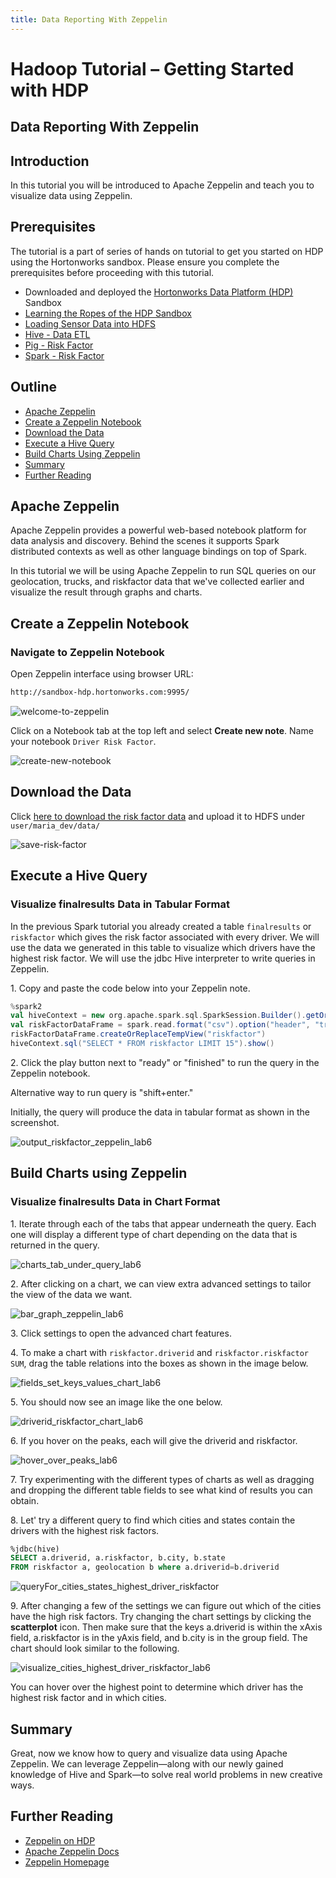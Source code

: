 ```yaml
---
title: Data Reporting With Zeppelin
---
```


# Hadoop Tutorial – Getting Started with HDP

## Data Reporting With Zeppelin

## Introduction

In this tutorial you will be introduced to Apache Zeppelin and teach you to visualize data using Zeppelin.

## Prerequisites

The tutorial is a part of series of hands on tutorial to get you started on HDP using the Hortonworks sandbox. Please ensure you complete the prerequisites before proceeding with this tutorial.

- Downloaded and deployed the [Hortonworks Data Platform (HDP)](https://hortonworks.com/downloads/#sandbox) Sandbox
- [Learning the Ropes of the HDP Sandbox](https://hortonworks.com/tutorial/learning-the-ropes-of-the-hortonworks-sandbox/)
- [Loading Sensor Data into HDFS](https://hortonworks.com/tutorial/hadoop-tutorial-getting-started-with-hdp/section/2/)
- [Hive - Data ETL](https://hortonworks.com/tutorial/hadoop-tutorial-getting-started-with-hdp/section/3/)
- [Pig - Risk Factor](https://hortonworks.com/tutorial/hadoop-tutorial-getting-started-with-hdp/section/4/)
- [Spark - Risk Factor](https://hortonworks.com/tutorial/hadoop-tutorial-getting-started-with-hdp/section/5/)

## Outline

- [Apache Zeppelin](#apache-zeppelin)
- [Create a Zeppelin Notebook](#create-a-zeppelin-notebook)
- [Download the Data](#download-the-data)
- [Execute a Hive Query](#execute-a-hive-query)
- [Build Charts Using Zeppelin](#build-charts-using-zeppelin)
- [Summary](#summary)
- [Further Reading](#further-reading)

## Apache Zeppelin

Apache Zeppelin provides a powerful web-based notebook platform for data analysis and discovery.
Behind the scenes it supports Spark distributed contexts as well as other language bindings on top of Spark.

In this tutorial we will be using Apache Zeppelin to run SQL queries on our geolocation, trucks, and
riskfactor data that we've collected earlier and visualize the result through graphs and charts.

## Create a Zeppelin Notebook

### Navigate to Zeppelin Notebook

Open Zeppelin interface using browser URL:

~~~bash
http://sandbox-hdp.hortonworks.com:9995/
~~~

![welcome-to-zeppelin](assets/welcome-to-zeppelin.jpg)

Click on a Notebook tab at the top left and select **Create new note**. Name your notebook `Driver Risk Factor`.

![create-new-notebook](assets/create-new-notebook.jpg)

## Download the Data

Click [here to download the risk factor data](tbd) and upload it to HDFS under `user/maria_dev/data/`

![save-risk-factor](assets/save-risk-factor.jpg)

## Execute a Hive Query

### Visualize finalresults Data in Tabular Format

In the previous Spark tutorial you already created a table `finalresults` or `riskfactor` which gives the risk factor associated with every driver. We will use the data we generated in this table to visualize which drivers have the highest risk factor. We will use the jdbc Hive interpreter to write queries in Zeppelin.

1\. Copy and paste the code below into your Zeppelin note.

~~~scala
%spark2
val hiveContext = new org.apache.spark.sql.SparkSession.Builder().getOrCreate()
val riskFactorDataFrame = spark.read.format("csv").option("header", "true").load("hdfs:///user/maria_dev/data/riskfactor.csv")
riskFactorDataFrame.createOrReplaceTempView("riskfactor")
hiveContext.sql("SELECT * FROM riskfactor LIMIT 15").show()
~~~

2\. Click the play button next to "ready" or "finished" to run the query in the Zeppelin notebook.

Alternative way to run query is "shift+enter."

Initially, the query will produce the data in tabular format as shown in the screenshot.

![output_riskfactor_zeppelin_lab6](assets/output_riskfactor_zeppelin_lab6.png)

## Build Charts using Zeppelin

### Visualize finalresults Data in Chart Format

1\. Iterate through each of the tabs that appear underneath the query.
Each one will display a different type of chart depending on the data that is returned in the query.

![charts_tab_under_query_lab6](assets/charts_tab_jdbc_lab6.png)

2\. After clicking on a chart, we can view extra advanced settings to tailor the view of the data we want.

![bar_graph_zeppelin_lab6](assets/bar_graph_zeppelin_lab6.png)

3\. Click settings to open the advanced chart features.

4\. To make a chart with `riskfactor.driverid` and `riskfactor.riskfactor SUM`, drag the table relations into the boxes as shown in the image below.

![fields_set_keys_values_chart_lab6](assets/fields_set_keys_values_chart_lab6.png)

5\. You should now see an image like the one below.

![driverid_riskfactor_chart_lab6](assets/driverid_riskfactor_chart_lab6.png)

6\. If you hover on the peaks, each will give the driverid and riskfactor.

![hover_over_peaks_lab6](assets/hover_over_peaks_lab6.png)

7\. Try experimenting with the different types of charts as well as dragging and
dropping the different table fields to see what kind of results you can obtain.

8\. Let' try a different query to find which cities and states contain the drivers with the highest risk factors.

~~~sql
%jdbc(hive)
SELECT a.driverid, a.riskfactor, b.city, b.state
FROM riskfactor a, geolocation b where a.driverid=b.driverid
~~~

![queryFor_cities_states_highest_driver_riskfactor](assets/queryFor_cities_states_highest_driver_riskfactor.png)

9\. After changing a few of the settings we can figure out which of the cities have the high risk factors.
Try changing the chart settings by clicking the **scatterplot** icon. Then make sure that the keys a.driverid
is within the xAxis field, a.riskfactor is in the yAxis field, and b.city is in the group field.
The chart should look similar to the following.

![visualize_cities_highest_driver_riskfactor_lab6](assets/visualize_cities_highest_driver_riskfactor_lab6.png)

You can hover over the highest point to determine which driver has the highest risk factor and in which cities.

## Summary

Great, now we know how to query and visualize data using Apache Zeppelin. We can leverage Zeppelin—along with our newly gained knowledge of Hive and Spark—to solve real world problems in new creative ways. 

## Further Reading

- [Zeppelin on HDP](https://hortonworks.com/hadoop/zeppelin/)
- [Apache Zeppelin Docs](http://zeppelin.apache.org/docs/0.8.0/)
- [Zeppelin Homepage](http://zeppelin.apache.org/)